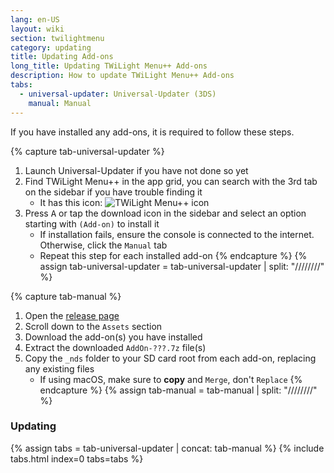 ```yaml
---
lang: en-US
layout: wiki
section: twilightmenu
category: updating
title: Updating Add-ons
long_title: Updating TWiLight Menu++ Add-ons
description: How to update TWiLight Menu++ Add-ons
tabs:
  - universal-updater: Universal-Updater (3DS)
    manual: Manual
---
```


If you have installed any add-ons, it is required to follow these steps.

{% capture tab-universal-updater %}
1. Launch Universal-Updater if you have not done so yet
1. Find TWiLight Menu++ in the app grid, you can search with the 3rd tab on the sidebar if you have trouble finding it
    - It has this icon: ![TWiLight Menu++ icon](https://raw.githubusercontent.com/DS-Homebrew/TWiLightMenu/master/booter/icon.bmp)
1. Press <kbd class="face">A</kbd> or tap the download icon in the sidebar and select an option starting with `(Add-on)` to install it
    - If installation fails, ensure the console is connected to the internet. Otherwise, click the `Manual` tab
	- Repeat this step for each installed add-on
{% endcapture %}
{% assign tab-universal-updater = tab-universal-updater | split: "////////" %}

{% capture tab-manual %}
1. Open the [release page](https://github.com/DS-Homebrew/TWiLightMenu/releases/latest)
1. Scroll down to the `Assets` section
1. Download the add-on(s) you have installed
1. Extract the downloaded `AddOn-???.7z` file(s)
1. Copy the `_nds` folder to your SD card root from each add-on, replacing any existing files
    - If using macOS, make sure to **copy** and `Merge`, don't `Replace`
{% endcapture %}
{% assign tab-manual = tab-manual | split: "////////" %}

### Updating

{% assign tabs = tab-universal-updater | concat: tab-manual %}
{% include tabs.html index=0 tabs=tabs %}
